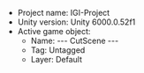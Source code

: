 <!-- UNITY CODE ASSIST INSTRUCTIONS START -->
- Project name: IGI-Project
- Unity version: Unity 6000.0.52f1
- Active game object:
  - Name: --- CutScene ---
  - Tag: Untagged
  - Layer: Default
<!-- UNITY CODE ASSIST INSTRUCTIONS END -->